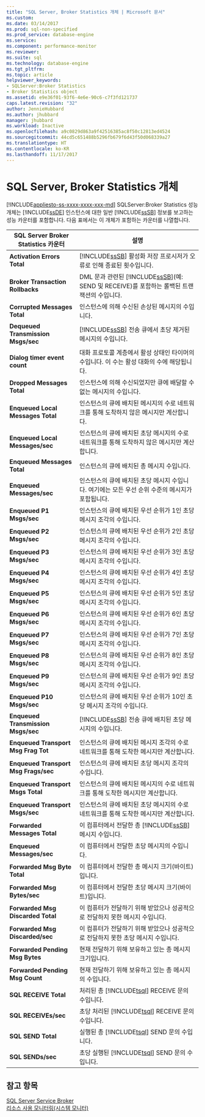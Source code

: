 ```yaml
---
title: "SQL Server, Broker Statistics 개체 | Microsoft 문서"
ms.custom: 
ms.date: 03/14/2017
ms.prod: sql-non-specified
ms.prod_service: database-engine
ms.service: 
ms.component: performance-monitor
ms.reviewer: 
ms.suite: sql
ms.technology: database-engine
ms.tgt_pltfrm: 
ms.topic: article
helpviewer_keywords:
- SQLServer:Broker Statistics
- Broker Statistics object
ms.assetid: e9e36f01-93f6-4e6e-90c6-c7f3fd121737
caps.latest.revision: "32"
author: JennieHubbard
ms.author: jhubbard
manager: jhubbard
ms.workload: Inactive
ms.openlocfilehash: a9c0829d863a9f42516385ac8f50c12813ed4524
ms.sourcegitcommit: 44cd5c651488b5296fb679f6d43f50d068339a27
ms.translationtype: HT
ms.contentlocale: ko-KR
ms.lasthandoff: 11/17/2017
---
```

# <a name="sql-server-broker-statistics-object"></a>SQL Server, Broker Statistics 개체
[!INCLUDE[appliesto-ss-xxxx-xxxx-xxx-md](../../includes/appliesto-ss-xxxx-xxxx-xxx-md.md)] SQLServer:Broker Statistics 성능 개체는 [!INCLUDE[ssDE](../../includes/ssde-md.md)] 인스턴스에 대한 일반 [!INCLUDE[ssSB](../../includes/sssb-md.md)] 정보를 보고하는 성능 카운터를 포함합니다. 다음 표에서는 이 개체가 포함하는 카운터를 나열합니다.  
  
|SQL Server Broker Statistics 카운터|설명|  
|-------------------------------------------|-----------------|  
|**Activation Errors Total**|[!INCLUDE[ssSB](../../includes/sssb-md.md)] 활성화 저장 프로시저가 오류로 인해 종료된 횟수입니다.|  
|**Broker Transaction Rollbacks**|DML 문과 관련된 [!INCLUDE[ssSB](../../includes/sssb-md.md)](예: SEND 및 RECEIVE)를 포함하는 롤백된 트랜잭션의 수입니다.|  
|**Corrupted Messages Total**|인스턴스에 의해 수신된 손상된 메시지의 수입니다.|  
|**Dequeued Transmission Msgs/sec**|[!INCLUDE[ssSB](../../includes/sssb-md.md)] 전송 큐에서 초당 제거된 메시지의 수입니다.|  
|**Dialog timer event count**|대화 프로토콜 계층에서 활성 상태인 타이머의 수입니다. 이 수는 활성 대화의 수에 해당됩니다.|  
|**Dropped Messages Total**|인스턴스에 의해 수신되었지만 큐에 배달할 수 없는 메시지의 수입니다.|  
|**Enqueued Local Messages Total**|인스턴스의 큐에 배치된 메시지의 수로 네트워크를 통해 도착하지 않은 메시지만 계산합니다.|  
|**Enqueued Local Messages/sec**|인스턴스의 큐에 배치된 초당 메시지의 수로 네트워크를 통해 도착하지 않은 메시지만 계산합니다.|  
|**Enqueued Messages Total**|인스턴스의 큐에 배치된 총 메시지 수입니다.|  
|**Enqueued Messages/sec**|인스턴스의 큐에 배치된 초당 메시지 수입니다. 여기에는 모든 우선 순위 수준의 메시지가 포함됩니다.|  
|**Enqueued P1 Msgs/sec**|인스턴스의 큐에 배치된 우선 순위가 1인 초당 메시지 조각의 수입니다.|  
|**Enqueued P2 Msgs/sec**|인스턴스의 큐에 배치된 우선 순위가 2인 초당 메시지 조각의 수입니다.|  
|**Enqueued P3 Msgs/sec**|인스턴스의 큐에 배치된 우선 순위가 3인 초당 메시지 조각의 수입니다.|  
|**Enqueued P4 Msgs/sec**|인스턴스의 큐에 배치된 우선 순위가 4인 초당 메시지 조각의 수입니다.|  
|**Enqueued P5 Msgs/sec**|인스턴스의 큐에 배치된 우선 순위가 5인 초당 메시지 조각의 수입니다.|  
|**Enqueued P6 Msgs/sec**|인스턴스의 큐에 배치된 우선 순위가 6인 초당 메시지 조각의 수입니다.|  
|**Enqueued P7 Msgs/sec**|인스턴스의 큐에 배치된 우선 순위가 7인 초당 메시지 조각의 수입니다.|  
|**Enqueued P8 Msgs/sec**|인스턴스의 큐에 배치된 우선 순위가 8인 초당 메시지 조각의 수입니다.|  
|**Enqueued P9 Msgs/sec**|인스턴스의 큐에 배치된 우선 순위가 9인 초당 메시지 조각의 수입니다.|  
|**Enqueued P10 Msgs/sec**|인스턴스의 큐에 배치된 우선 순위가 10인 초당 메시지 조각의 수입니다.|  
|**Enqueued Transmission Msgs/sec**|[!INCLUDE[ssSB](../../includes/sssb-md.md)] 전송 큐에 배치된 초당 메시지의 수입니다.|  
|**Enqueued Transport Msg Frag Tot**|인스턴스의 큐에 배치된 메시지 조각의 수로 네트워크를 통해 도착한 메시지만 계산합니다.|  
|**Enqueued Transport Msg Frags/sec**|인스턴스의 큐에 배치된 초당 메시지 조각의 수입니다.|  
|**Enqueued Transport Msgs Total**|인스턴스의 큐에 배치된 메시지의 수로 네트워크를 통해 도착한 메시지만 계산합니다.|  
|**Enqueued Transport Msgs/sec**|인스턴스의 큐에 배치된 초당 메시지의 수로 네트워크를 통해 도착한 메시지만 계산합니다.|  
|**Forwarded Messages Total**|이 컴퓨터에서 전달한 총 [!INCLUDE[ssSB](../../includes/sssb-md.md)] 메시지 수입니다.|  
|**Enqueued Messages/sec**|이 컴퓨터에서 전달한 초당 메시지의 수입니다.|  
|**Forwarded Msg Byte Total**|이 컴퓨터에서 전달한 총 메시지 크기(바이트)입니다.|  
|**Forwarded Msg Bytes/sec**|이 컴퓨터에서 전달한 초당 메시지 크기(바이트)입니다.|  
|**Forwarded Msg Discarded Total**|이 컴퓨터가 전달하기 위해 받았으나 성공적으로 전달하지 못한 메시지 수입니다.|  
|**Forwarded Msg Discarded/sec**|이 컴퓨터가 전달하기 위해 받았으나 성공적으로 전달하지 못한 초당 메시지 수입니다.|  
|**Forwarded Pending Msg Bytes**|현재 전달하기 위해 보유하고 있는 총 메시지 크기입니다.|  
|**Forwarded Pending Msg Count**|현재 전달하기 위해 보유하고 있는 총 메시지의 수입니다.|  
|**SQL RECEIVE Total**|처리된 총 [!INCLUDE[tsql](../../includes/tsql-md.md)] RECEIVE 문의 수입니다.|  
|**SQL RECEIVEs/sec**|초당 처리된 [!INCLUDE[tsql](../../includes/tsql-md.md)] RECEIVE 문의 수입니다.|  
|**SQL SEND Total**|실행된 총 [!INCLUDE[tsql](../../includes/tsql-md.md)] SEND 문의 수입니다.|  
|**SQL SENDs/sec**|초당 실행된 [!INCLUDE[tsql](../../includes/tsql-md.md)] SEND 문의 수입니다.|  
  
## <a name="see-also"></a>참고 항목  
 [SQL Server Service Broker](../../database-engine/configure-windows/sql-server-service-broker.md)   
 [리소스 사용 모니터링&#40;시스템 모니터&#41;](../../relational-databases/performance-monitor/monitor-resource-usage-system-monitor.md)  
  
  
